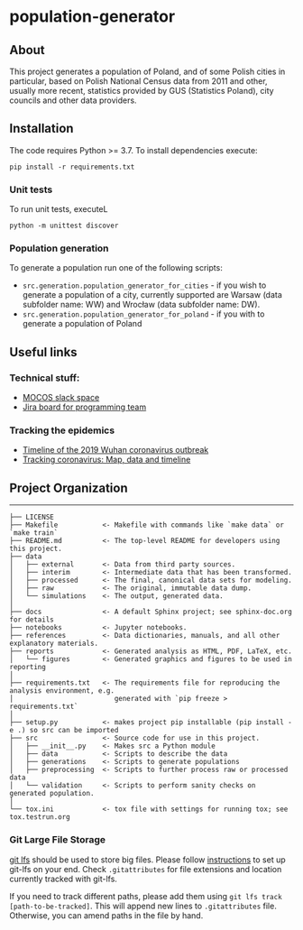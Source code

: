 # population-generator
## About 
This project generates a population of Poland, and of some Polish cities in particular, based on Polish National Census data from 2011 and other, usually more recent, statistics provided by GUS (Statistics Poland), city councils and other data providers. 

## Installation
The code requires Python >= 3.7. To install dependencies execute:
```
pip install -r requirements.txt
```

### Unit tests
To run  unit tests, executeL 
```
python -m unittest discover
```

### Population generation
To generate a population run one of the following scripts:
* `src.generation.population_generator_for_cities` - if you wish to generate a population of a city, currently supported are Warsaw (data subfolder name: WW) and Wrocław (data subfolder name: DW). 
* `src.generation.population_generator_for_poland` - if you with to generate a population of Poland 


## Useful links
### Technical stuff:
* [MOCOS slack space](https://modellingncov2019.slack.com/)
* [Jira board for programming team](https://mocos-covid19.atlassian.net/secure/RapidBoard.jspa?rapidView=1&projectKey=MC&view=planning&selectedIssue=MC-12&issueLimit=100)
### Tracking the epidemics
* [Timeline of the 2019 Wuhan coronavirus outbreak](https://en.wikipedia.org/wiki/Timeline_of_the_2019%E2%80%9320_Wuhan_coronavirus_outbreak)
* [Tracking coronavirus: Map, data and timeline](https://bnonews.com/index.php/2020/02/the-latest-coronavirus-cases/)

## Project Organization
------------

    ├── LICENSE
    ├── Makefile           <- Makefile with commands like `make data` or `make train`
    ├── README.md          <- The top-level README for developers using this project.
    ├── data
    │   ├── external       <- Data from third party sources.
    │   ├── interim        <- Intermediate data that has been transformed.
    │   ├── processed      <- The final, canonical data sets for modeling.
    │   ├── raw            <- The original, immutable data dump.
    │   └── simulations    <- The output, generated data.
    │
    ├── docs               <- A default Sphinx project; see sphinx-doc.org for details
    ├── notebooks          <- Jupyter notebooks. 
    ├── references         <- Data dictionaries, manuals, and all other explanatory materials.
    ├── reports            <- Generated analysis as HTML, PDF, LaTeX, etc.
    │   └── figures        <- Generated graphics and figures to be used in reporting
    │
    ├── requirements.txt   <- The requirements file for reproducing the analysis environment, e.g.
    │                         generated with `pip freeze > requirements.txt`
    │
    ├── setup.py           <- makes project pip installable (pip install -e .) so src can be imported
    ├── src                <- Source code for use in this project.
    │   ├── __init__.py    <- Makes src a Python module
    │   ├── data           <- Scripts to describe the data
    │   ├── generations    <- Scripts to generate populations
    │   ├── preprocessing  <- Scripts to further process raw or processed data
    │   └── validation     <- Scripts to perform sanity checks on generated population.
    │
    └── tox.ini            <- tox file with settings for running tox; see tox.testrun.org

### Git Large File Storage
[git lfs](https://git-lfs.github.com/) should be used to store big files.
Please follow [instructions](https://help.github.com/en/github/managing-large-files/installing-git-large-file-storage) to set up git-lfs on your end.
Check `.gitattributes` for file extensions and location currently tracked with git-lfs. 

If you need to track different paths, please add them using `git lfs track [path-to-be-tracked]`.
This will append new lines to `.gitattributes` file. Otherwise, you can amend paths in the file by hand.
